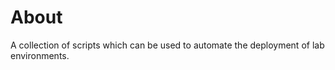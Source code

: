 # About

A collection of scripts which can be used to automate the deployment of lab environments.


